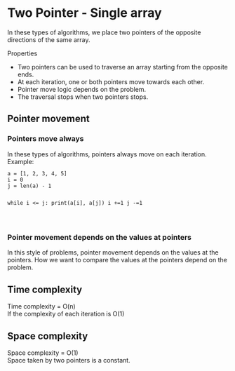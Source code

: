 <h1>Two Pointer - Single array</h1>
In these types of algorithms, we place two pointers of the opposite directions of the same array.
<p>
Properties
<ul>
<li>
Two pointers can be used to traverse an array starting from the opposite ends. 
</li>
<li>
At each iteration, one or both pointers move towards each other.
</li>
<li>
Pointer move logic depends on the problem.
</li>
<li>
The traversal stops when two pointers stops. 
</li>
</ul>
</p>
<h2>Pointer movement</h2>
<h3>Pointers move always</h3>
In these types of algorithms, pointers always move on each iteration.
<br>
Example:
<code>
<pre>
a = [1, 2, 3, 4, 5]
i = 0
j = len(a) - 1

while i <= j:
    print(a[i], a[j])
    i +=1
    j -=1
</pre>
</code>
<h3>Pointer movement depends on the values at pointers</h3>
In this style of problems, pointer movement depends on the values at the pointers. How we want to compare the values at the pointers depend on the problem.

<h2>Time complexity</h2>
<p>
Time complexity = O(n)
<br>
If the complexity of each iteration is O(1)
</p>
<h2>Space complexity</h2>
<p>
Space complexity = O(1)
<br>
Space taken by two pointers is a constant.
</p>